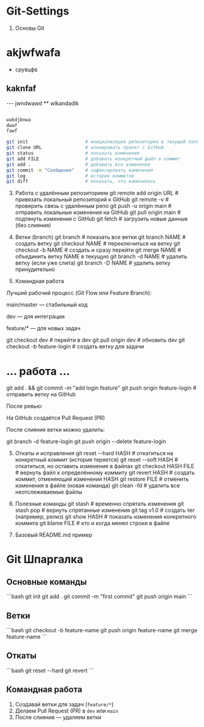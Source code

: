 # Git-Settings

1. Основы Git

# akjwfwafa
- срувцфв
## kaknfaf
--- jwndwawd
** wlkandadlk

```markdown

wakdjbnwa
dwaf
fawf
```

```bash
git init                     # инициализация репозитория в текущей папке
git clone URL                # клонировать проект с GitHub
git status                   # показать изменения
git add FILE                 # добавить конкретный файл в коммит
git add .                    # добавить все изменения
git commit -m "Сообщение"    # зафиксировать изменения
git log                      # история коммитов
git diff                     # показать, что изменилось
```

3. Работа с удалённым репозиторием
git remote add origin URL     # привязать локальный репозиторий к GitHub
git remote -v                 # проверить связь с удалённым репо
git push -u origin main       # отправить локальные изменения на GitHub
git pull origin main          # подтянуть изменения с GitHub
git fetch                     # загрузить новые данные (без слияния)

4. Ветки (branch)
git branch                    # показать все ветки
git branch NAME               # создать ветку
git checkout NAME             # переключиться на ветку
git checkout -b NAME          # создать и сразу перейти
git merge NAME                # объединить ветку NAME в текущую
git branch -d NAME            # удалить ветку (если уже слита)
git branch -D NAME            # удалить ветку принудительно

5. Командная работа

Лучший рабочий процесс (Git Flow или Feature Branch):

main/master — стабильный код

dev — для интеграции

feature/* — для новых задач

git checkout dev                 # перейти в dev
git pull origin dev              # обновить dev
git checkout -b feature-login    # создать ветку для задачи
# ... работа ...
git add . && git commit -m "add login feature"
git push origin feature-login    # отправить ветку на GitHub


После ревью:

На GitHub создаётся Pull Request (PR)

После слияния ветки можно удалить:

git branch -d feature-login
git push origin --delete feature-login

5. Откаты и исправления
git reset --hard HASH          # откатиться на конкретный коммит (история теряется)
git reset --soft HASH          # откатиться, но оставить изменения в файлах
git checkout HASH FILE         # вернуть файл к определённому коммиту
git revert HASH                # создать коммит, отменяющий изменения HASH
git restore FILE               # отменить изменения в файле (новая команда)
git clean -fd                  # удалить все неотслеживаемые файлы

6. Полезные команды
git stash                      # временно спрятать изменения
git stash pop                  # вернуть спрятанные изменения
git tag v1.0                   # создать тег (например, релиз)
git show HASH                  # показать изменения конкретного коммита
git blame FILE                 # кто и когда менял строки в файле

7. Базовый README.md пример
# Git Шпаргалка

## Основные команды
\`\`\`bash
git init
git add .
git commit -m "first commit"
git push origin main
\`\`\`

## Ветки
\`\`\`bash
git checkout -b feature-name
git push origin feature-name
git merge feature-name
\`\`\`

## Откаты
\`\`\`bash
git reset --hard <hash>
git revert <hash>
\`\`\`

## Командная работа
1. Создавай ветки для задач (`feature/*`)
2. Делаем Pull Request (PR) в `dev` или `main`
3. После слияния — удаляем ветки
